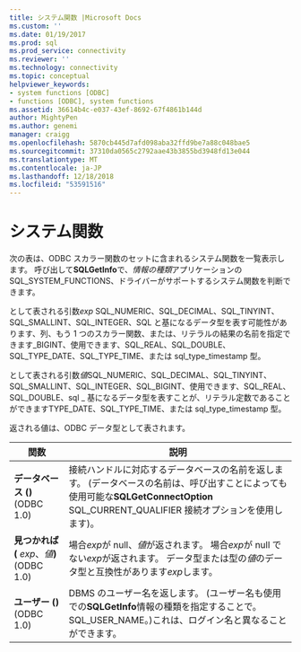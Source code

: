 ```yaml
---
title: システム関数 |Microsoft Docs
ms.custom: ''
ms.date: 01/19/2017
ms.prod: sql
ms.prod_service: connectivity
ms.reviewer: ''
ms.technology: connectivity
ms.topic: conceptual
helpviewer_keywords:
- system functions [ODBC]
- functions [ODBC], system functions
ms.assetid: 36614b4c-e037-43ef-8692-67f4861b144d
author: MightyPen
ms.author: genemi
manager: craigg
ms.openlocfilehash: 5870cb445d7afd098aba32ffd9be7a88c048bae5
ms.sourcegitcommit: 37310da0565c2792aae43b3855bd3948fd13e044
ms.translationtype: MT
ms.contentlocale: ja-JP
ms.lasthandoff: 12/18/2018
ms.locfileid: "53591516"
---
```

# <a name="system-functions"></a>システム関数
次の表は、ODBC スカラー関数のセットに含まれるシステム関数を一覧表示します。 呼び出して**SQLGetInfo**で、*情報の種類*アプリケーションの SQL_SYSTEM_FUNCTIONS、ドライバーがサポートするシステム関数を判断できます。  
  
 として表される引数*exp* SQL_NUMERIC、SQL_DECIMAL、SQL_TINYINT、SQL_SMALLINT、SQL_INTEGER、SQL と基になるデータ型を表す可能性があります、列、もう 1 つのスカラー関数、または、リテラルの結果の名前を指定できます_BIGINT、使用できます、SQL_REAL、SQL_DOUBLE、SQL_TYPE_DATE、SQL_TYPE_TIME、または sql_type_timestamp 型。  
  
 として表される引数*値*SQL_NUMERIC、SQL_DECIMAL、SQL_TINYINT、SQL_SMALLINT、SQL_INTEGER、SQL_BIGINT、使用できます、SQL_REAL、SQL_DOUBLE、sql _ 基になるデータ型を表すことが、リテラル定数であることができますTYPE_DATE、SQL_TYPE_TIME、または sql_type_timestamp 型。  
  
 返される値は、ODBC データ型として表されます。  
  
|関数|説明|  
|--------------|-----------------|  
|**データベース ()** (ODBC 1.0)|接続ハンドルに対応するデータベースの名前を返します。 (データベースの名前は、呼び出すことによっても使用可能な**SQLGetConnectOption** SQL_CURRENT_QUALIFIER 接続オプションを使用します)。|  
|**見つかれば (** _exp_、_値_**)** (ODBC 1.0)|場合*exp*が null、*値*が返されます。 場合*exp*が null でない*exp*が返されます。 データ型または型の*値*のデータ型と互換性があります*exp*します。|  
|**ユーザー ()** (ODBC 1.0)|DBMS のユーザー名を返します。 (ユーザー名も使用での**SQLGetInfo**情報の種類を指定することで。SQL_USER_NAME。)これは、ログイン名と異なることができます。|
